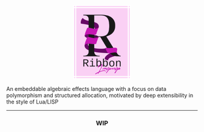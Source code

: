 <div align="center">
    <img style="width: 30%" alt="Ribbon Logo" src="../images/logo_full.svg"/>
</div>

An embeddable algebraic effects language with a focus on data polymorphism and structured allocation, motivated by deep extensibility in the style of Lua/LISP

<hr/>

<div align="center">
    <h3>WIP</h3>
</div>
